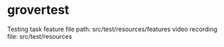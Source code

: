 # grovertest
 Testing task
feature file path: src/test/resources/features
video recording file: src/test/resources
